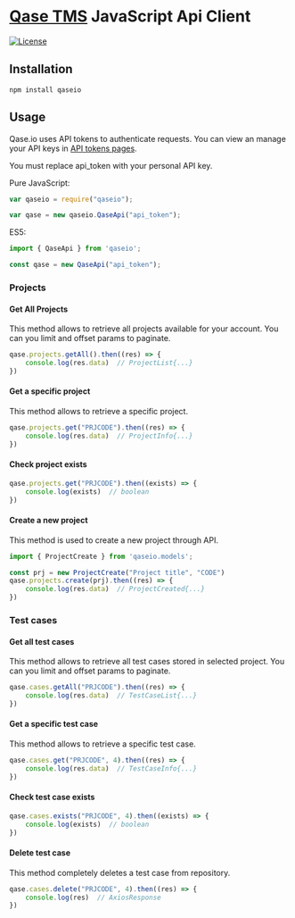 # [Qase TMS](https://qase.io) JavaScript Api Client

[![License](https://lxgaming.github.io/badges/License-Apache%202.0-blue.svg)](https://www.apache.org/licenses/LICENSE-2.0)

## Installation

```
npm install qaseio
```

## Usage ##
Qase.io uses API tokens to authenticate requests. You can view an manage your API keys in [API tokens pages](https://app.qase.io/user/api/token).

You must replace api_token with your personal API key.

Pure JavaScript:

```javascript
var qaseio = require("qaseio");

var qase = new qaseio.QaseApi("api_token");
```


ES5:

```typescript
import { QaseApi } from 'qaseio';

const qase = new QaseApi("api_token");
```

### Projects ###

#### Get All Projects ####
This method allows to retrieve all projects available for your account. You can you limit and offset params to paginate.

```typescript
qase.projects.getAll().then((res) => {
    console.log(res.data)  // ProjectList{...}
})
```

#### Get a specific project ####
This method allows to retrieve a specific project.

```typescript
qase.projects.get("PRJCODE").then((res) => {
    console.log(res.data)  // ProjectInfo{...}
})
```

#### Check project exists ####

```typescript
qase.projects.get("PRJCODE").then((exists) => {
    console.log(exists)  // boolean
})
```

#### Create a new project ####
This method is used to create a new project through API.

```typescript
import { ProjectCreate } from 'qaseio.models';

const prj = new ProjectCreate("Project title", "CODE")
qase.projects.create(prj).then((res) => {
    console.log(res.data)  // ProjectCreated{...}
})
```

### Test cases ###

#### Get all test cases ####
This method allows to retrieve all test cases stored in selected project. You can you limit and offset params to paginate.

```typescript
qase.cases.getAll("PRJCODE").then((res) => {
    console.log(res.data)  // TestCaseList{...}
})
```

#### Get a specific test case ####
This method allows to retrieve a specific test case.

```typescript
qase.cases.get("PRJCODE", 4).then((res) => {
    console.log(res.data)  // TestCaseInfo{...}
})
```

#### Check test case exists ####

```typescript
qase.cases.exists("PRJCODE", 4).then((exists) => {
    console.log(exists)  // boolean
})
```

#### Delete test case ####
This method completely deletes a test case from repository.

```typescript
qase.cases.delete("PRJCODE", 4).then((res) => {
    console.log(res)  // AxiosResponse
})
```
